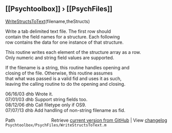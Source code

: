 ## [[Psychtoolbox]] &#8250; [[PsychFiles]]

[WriteStructsToText](WriteStructsToText)(filename,theStructs)  
  
Write a tab delimited text file.  The first row should  
contain the field names for a structure.  Each following  
row contains the data for one instance of that structure.  
  
This routine writes each element of the structure array as a row.  
Only numeric and string field values are supported.  
  
If the filename is a string, this routine handles opening and  
closing of the file.  Otherwise, this routine assumes  
that what was passed is a valid fid and uses it as such,  
leaving the calling routine to do the opening and closing.  
  
06/16/03 dhb  Wrote it.  
07/01/03 dhb  Support string fields too.  
08/12/06 dhb  Call filetype only if OS9.  
07/07/13 dhb  Add handling of non-string filename as fid.  




<div class="code_header" style="text-align:right;">
  <span style="float:left;">Path&nbsp;&nbsp;</span> <span class="counter">Retrieve <a href=
  "https://raw.github.com/Psychtoolbox-3/Psychtoolbox-3/beta/Psychtoolbox/PsychFiles/WriteStructsToText.m">current version from GitHub</a> | View <a href=
  "https://github.com/Psychtoolbox-3/Psychtoolbox-3/commits/beta/Psychtoolbox/PsychFiles/WriteStructsToText.m">changelog</a></span>
</div>
<div class="code">
  <code>Psychtoolbox/PsychFiles/WriteStructsToText.m</code>
</div>

